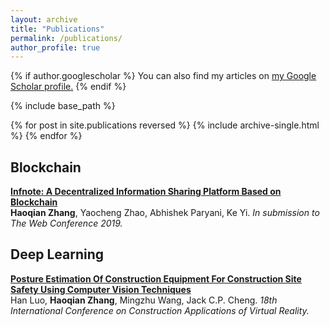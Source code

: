 ```yaml
---
layout: archive
title: "Publications"
permalink: /publications/
author_profile: true
---
```


{% if author.googlescholar %}
  You can also find my articles on <u><a href="{{author.googlescholar}}">my Google Scholar profile</a>.</u>
{% endif %}

{% include base_path %}

{% for post in site.publications reversed %}
  {% include archive-single.html %}
{% endfor %}

## Blockchain

<b>[Infnote: A Decentralized Information Sharing Platform Based on Blockchain](#)</b> <br>
<b>Haoqian Zhang</b>, Yaocheng Zhao, Abhishek Paryani, Ke Yi. <i>In submission to The Web Conference 2019.</i>

## Deep Learning

<b>[Posture Estimation Of Construction Equipment For Construction Site Safety Using Computer Vision Techniques](#)</b> <br>
Han Luo, <b>Haoqian Zhang</b>, Mingzhu Wang, Jack C.P. Cheng. <i>18th International Conference on Construction Applications of Virtual Reality.</i>


